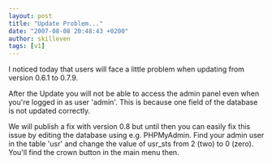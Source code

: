 ```yaml
---
layout: post
title: "Update Problem..."
date: "2007-08-08 20:48:43 +0200"
author: skilleven
tags: [v1]
---
```


I noticed today that users will face a little problem when updating from version 0.6.1 to 0.7.9.

After the Update you will not be able to access the admin panel even when you're logged in as user 'admin'.
This is because one field of the database is not updated correctly.

We will publish a fix with version 0.8 but until then you can easily fix this issue by editing the database using e.g. PHPMyAdmin.
Find your admin user in the table 'usr' and change the value of usr_sts from 2 (two) to 0 (zero).
You'll find the crown button in the main menu then.
